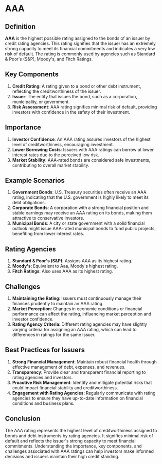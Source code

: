 # AAA

## Definition
**AAA** is the highest possible rating assigned to the bonds of an issuer by credit rating agencies. This rating signifies that the issuer has an extremely strong capacity to meet its financial commitments and indicates a very low risk of default. The rating is commonly used by agencies such as Standard & Poor's (S&P), Moody's, and Fitch Ratings.

## Key Components
1. **Credit Rating**: A rating given to a bond or other debt instrument, reflecting the creditworthiness of the issuer.
2. **Issuer**: The entity that issues the bond, such as a corporation, municipality, or government.
3. **Risk Assessment**: AAA rating signifies minimal risk of default, providing investors with confidence in the safety of their investment.

## Importance
1. **Investor Confidence**: An AAA rating assures investors of the highest level of creditworthiness, encouraging investment.
2. **Lower Borrowing Costs**: Issuers with AAA ratings can borrow at lower interest rates due to the perceived low risk.
3. **Market Stability**: AAA-rated bonds are considered safe investments, contributing to overall market stability.

## Example Scenarios
1. **Government Bonds**: U.S. Treasury securities often receive an AAA rating, indicating that the U.S. government is highly likely to meet its debt obligations.
2. **Corporate Bonds**: A corporation with a strong financial position and stable earnings may receive an AAA rating on its bonds, making them attractive to conservative investors.
3. **Municipal Bonds**: A city or state government with a solid financial outlook might issue AAA-rated municipal bonds to fund public projects, benefiting from lower interest rates.

## Rating Agencies
1. **Standard & Poor's (S&P)**: Assigns AAA as its highest rating.
2. **Moody's**: Equivalent to Aaa, Moody's highest rating.
3. **Fitch Ratings**: Also uses AAA as its highest rating.

## Challenges
1. **Maintaining the Rating**: Issuers must continuously manage their finances prudently to maintain an AAA rating.
2. **Market Perception**: Changes in economic conditions or financial performance can affect the rating, influencing market perception and investor confidence.
3. **Rating Agency Criteria**: Different rating agencies may have slightly varying criteria for assigning an AAA rating, which can lead to differences in ratings for the same issuer.

## Best Practices for Issuers
1. **Strong Financial Management**: Maintain robust financial health through effective management of debt, expenses, and revenues.
2. **Transparency**: Provide clear and transparent financial reporting to rating agencies and investors.
3. **Proactive Risk Management**: Identify and mitigate potential risks that could impact financial stability and creditworthiness.
4. **Engagement with Rating Agencies**: Regularly communicate with rating agencies to ensure they have up-to-date information on financial conditions and business plans.

## Conclusion
The AAA rating represents the highest level of creditworthiness assigned to bonds and debt instruments by rating agencies. It signifies minimal risk of default and reflects the issuer's strong capacity to meet financial commitments. Understanding the importance, key components, and challenges associated with AAA ratings can help investors make informed decisions and issuers maintain their high credit standing.

